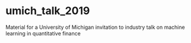# umich_talk_2019
Material for a University of Michigan invitation to industry talk on machine learning in quantitative finance
